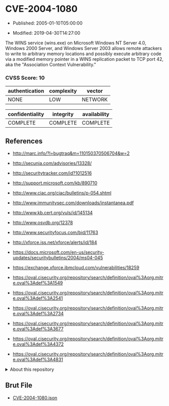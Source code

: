 # CVE-2004-1080

- Published: 2005-01-10T05:00:00

- Modified: 2019-04-30T14:27:00

The WINS service (wins.exe) on Microsoft Windows NT Server 4.0, Windows 2000 Server, and Windows Server 2003 allows remote attackers to write to arbitrary memory locations and possibly execute arbitrary code via a modified memory pointer in a WINS replication packet to TCP port 42, aka the "Association Context Vulnerability."

### CVSS Score: **10**

| authentication | complexity | vector |
| --- | --- | --- |
| NONE | LOW | NETWORK |

| confidentiality | integrity | availability |
| --- | --- | --- |
| COMPLETE | COMPLETE | COMPLETE |

## References

* http://marc.info/?l=bugtraq&m=110150370506704&w=2

* http://secunia.com/advisories/13328/

* http://securitytracker.com/id?1012516

* http://support.microsoft.com/kb/890710

* http://www.ciac.org/ciac/bulletins/p-054.shtml

* http://www.immunitysec.com/downloads/instantanea.pdf

* http://www.kb.cert.org/vuls/id/145134

* http://www.osvdb.org/12378

* http://www.securityfocus.com/bid/11763

* http://xforce.iss.net/xforce/alerts/id/184

* https://docs.microsoft.com/en-us/security-updates/securitybulletins/2004/ms04-045

* https://exchange.xforce.ibmcloud.com/vulnerabilities/18259

* https://oval.cisecurity.org/repository/search/definition/oval%3Aorg.mitre.oval%3Adef%3A1549

* https://oval.cisecurity.org/repository/search/definition/oval%3Aorg.mitre.oval%3Adef%3A2541

* https://oval.cisecurity.org/repository/search/definition/oval%3Aorg.mitre.oval%3Adef%3A2734

* https://oval.cisecurity.org/repository/search/definition/oval%3Aorg.mitre.oval%3Adef%3A3677

* https://oval.cisecurity.org/repository/search/definition/oval%3Aorg.mitre.oval%3Adef%3A4372

* https://oval.cisecurity.org/repository/search/definition/oval%3Aorg.mitre.oval%3Adef%3A4831

<details>
<summary>About this repository</summary> 

  This repository is part of the project [Live Hack CVE](https://github.com/Live-Hack-CVE). Main website can be found [www.live-hack.org](https://www.live-hack.org) 
  
  Made by [Sn0wAlice](https://github.com/Sn0wAlice) for the people that care about security and need to have a feed of the latest CVEs. Hope you enjoy it, don't forget to star the repo and follow me on [Twitter](https://twitter.com/Sn0wAlice) and [Github](https://github.com/Sn0wAlice). And that is my [personnal website](https://www.alice-snow.me/)

  - [Home Page](https://github.com/Live-Hack-CVE)
  - [Framework](https://github.com/Live-Hack-CVE/cve-framework)
  - [CVE database](https://github.com/Live-Hack-CVE/full_database)
  - [Changelog](https://github.com/Live-Hack-CVE/Changelog)
</details>

## Brut File

* [CVE-2004-1080.json](https://raw.githubusercontent.com/Live-Hack-CVE/full_database/main/cves/2004/CVE-2004-1080.json)

